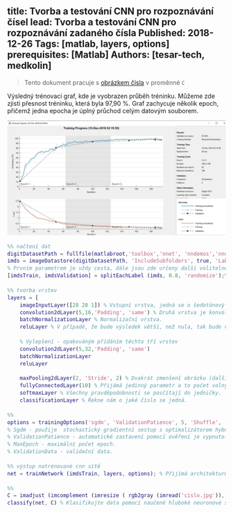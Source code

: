 title: Tvorba a testování CNN pro rozpoznávání čísel
lead:  Tvorba a testování CNN pro rozpoznávání zadaného čísla 
Published: 2018-12-26
Tags: [matlab, layers, options]
prerequisites: [Matlab]
Authors: [tesar-tech, medkolin]
--- 

>Tento dokument pracuje s [obrázkem čísla](../media/2018-12-10-14-55-05.png) v proměnné `C`

Výsledný trénovací graf, kde je vyobrazen průběh tréninku. Můžeme zde zjisti přesnost tréninku, která byla 97,90 %. Graf zachycuje několik epoch, přičemž jedna epocha je úplný průchod celým datovým souborem.

![](../media/2018-12-10-03-05-29.png)

``` matlab
%% načtení dat
digitDatasetPath = fullfile(matlabroot,'toolbox','nnet', 'nndemos','nndatasets', 'DigitDataset');
imds = imageDatastore(digitDatasetPath, 'IncludeSubfolders', true, 'LabelSource', 'foldernames');
% Prvním parametrem je vždy cesta, dále jsou zde určeny další volitelné parametry. Úložistě dat obsahuje 10 000 obrazů číslic 0 až 9.
[imdsTrain, imdsValidation] = splitEachLabel (imds, 0.8, 'randomize');%Výstupem jsou dvě množiny, a to imdsTrain (trénovací) a imdsValidation (validační)

%% tvorba vrstev
layers = [
    imageInputLayer([28 28 1]) % Vstupní vrstva, jedná se o šedotónový obrázek.
    convolution2dLayer(5,16,'Padding', 'same') % Druhá vrstva je konvoluce, kde je uveden počet konvolučních filtrů, výstup po konvoluci bude stejný.
    batchNormalizationLayer % Normalizační vrstva.
    reluLayer % V případě, že bude výsledek větší, než nula, tak bude vracet součet a v opačném případě, bude vracet nulu. 
    
    % Vylepšení - opakováným přídáním těchto tří vrstev
    convolution2dLayer(5,32,'Padding', 'same')
    batchNormalizationLayer 
    reluLayer
    
    maxPooling2dLayer(2, 'Stride', 2) % Dvakrát zmenšení obrázku (další možnosti nastavená na max/min/průměr). Parametry jsou velikosti čtverečku (2) a dále velikost kroku (2).
    fullyConnectedLayer(10) % Přijámá jedinný parametr a to počet volných neuronů. 
    softmaxLayer % Všechny pravděpodobnosti se posčítají do jedničky. 
    classificationLayer % Řekne nám o jaké číslo se jedná.

%%
options = trainingOptions('sgdm', 'ValidationPatience', 5, 'Shuffle', 'every-epoch','InitialLearnRate', 0.001, 'Verbose', false, 'Plots', 'training-progress', 'MaxEpoch',3, 'ValidationData', imdsValidation); 
% Sgdm - použije  stochastický gradientní sestup s optimalizátorem hybnosti. Hledání minima v okolí, prohlédnutí přes lokální maximum.
% ValidationPatience - automatické zastavení pomocí ověření je vypnuto. Toto chování zabraňuje ukončení tréninku před dostatečným učením z dat.
% MaxEpoch - maximální počet epoch.
% ValidationData - validační data.

%% výstup natrénované cnn sítě 
net = trainNetwork (imdsTrain, layers, options); % Přijímá architekturu sítě, data na kterých trénuje a parametry trénování.

%%
C = imadjust (imcomplement (imresize ( rgb2gray (imread('cislo.jpg')),[28 28]))); % Upraví intenzity barev, změní velikost obrázku, převede na šedotónový obrázek a to vše provede s načteným obrázkem čísla.
classify(net, C) % Klasifikujte data pomocí naučené hluboké neuronové sítě.

```